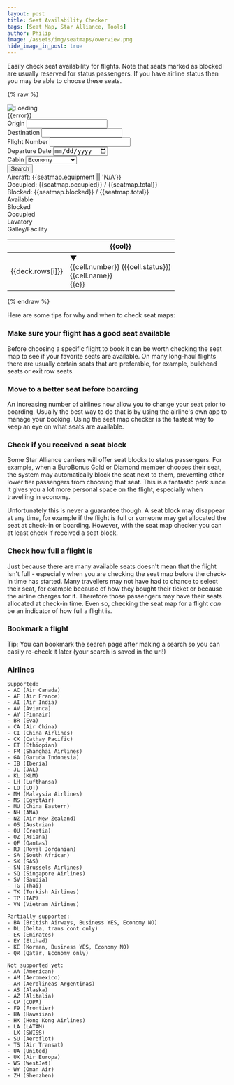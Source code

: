 ```yaml
---
layout: post
title: Seat Availability Checker
tags: [Seat Map, Star Alliance, Tools]
author: Philip
image: /assets/img/seatmaps/overview.png
hide_image_in_post: true
---
```


<link href="/assets/css/seatmaps.css" rel="stylesheet">

Easily check seat availability for flights. Note that seats marked as blocked are usually reserved for status passengers. If you have airline status then you may be able to choose these seats.

{% raw %}
<div id="app" v-cloak>
  <div class="loader" v-if="loading">
    <img src="https://awardfares.com/img/ring.svg" alt="Loading" />
  </div>
  <div class="error" v-if="error">{{error}}</div>
  <div class="container">
    <div class="left">
      <div class="row">
        <label>Origin</label>
        <input class="u-fw" type="text" v-model="query.from" placeholder="" />
      </div>
      <div class="row">
        <label>Destination</label>
        <input class="u-fw" type="text" v-model="query.to" placeholder="" />
      </div>
      <div class="row">
        <label>Flight Number</label>
        <input class="u-fw" type="text" v-model="query.flight" placeholder="" />
      </div>
      <div class="row">
        <label>Departure Date</label>
        <input class="u-fw" type="date" v-model="query.date" placeholder="Today" />
      </div>
      <div class="row">
        <label>Cabin</label>
        <select class="u-full-width" v-model="query.cabin">
          <option value="economy">Economy</option>
          <option value="premeco">Prem. Economy</option>
          <option value="business">Business</option>
          <option value="first">First</option>
        </select>
      </div>
      <div class="row">
        <button class="button-primary" type="button" v-on:click="search">Search</button>
      </div>
    </div>
    <div class="right" v-if="seatmap">
      <div class="info">
        <div>Aircraft: {{seatmap.equipment || 'N/A'}}</div>
        <div>Occupied: {{seatmap.occupied}} / {{seatmap.total}}</div>
        <div>Blocked: {{seatmap.blocked}} / {{seatmap.total}}</div>
      </div>
      <div class="legend">
        <div><div class="cell seat available"></div> Available</div>
        <div><div class="cell seat blocked"></div> Blocked</div>
        <div><div class="cell seat occupied"></div> Occupied</div>
        <div><div class="cell facility Lavatory"></div> Lavatory</div>
        <div><div class="cell facility Galley"></div> Galley/Facility</div>
      </div>
      <div v-for="deck in seatmap.decks">
        <table class="seatmap">
          <thead>
            <tr>
              <th></th>
              <th v-for="col in deck.columns">{{col}}</th>
            </tr>
          </thead>
          <tbody>
            <tr v-for="row,i in deck.grid">
              <td class="number">{{deck.rows[i]}}</td>
              <td v-for="cell in row">
                <div class="cell" v-bind:class="[cell.type, cell.status, cell.name]">
                  <div v-if="cell.reverse">▼</div>
                  <div class="characteristics" v-if="cell.type == 'seat' || cell.type == 'facility'">
                    <div v-if="cell.type == 'seat'">{{cell.number}} ({{cell.status}})</div>
                    <div v-if="cell.type == 'facility'">{{cell.name}}</div>
                    <div v-for="e in cell.characteristics">{{e}}</div>
                  </div>
                </div>
              </td>
            </tr>
          </tbody>
        </table>
      </div>
      <!--
      <table class="seatmap">
        <thead>
          <tr>
            <th></th>
            <th v-for="col,i in layout.columns">{{col}}</th>
          </tr>
        </thead>
        <tbody>
          <tr v-for="row in layout.rows">
            <td class="number">{{row.number}}</td>
            <td v-for="seat in row.seats" v-bind:class="seat">
              <div class="seat" v-bind:class="seat"></div>
            </td>
          </tr>
        </tbody>
      </table>
      -->
    </div>
  </div>
</div>
{% endraw %}

Here are some tips for why and when to check seat maps:

### Make sure your flight has a good seat available
Before choosing a specific flight to book it can be worth checking the seat map to see if your favorite seats are available. On many long-haul flights there are usually certain seats that are preferable, for example, bulkhead seats or exit row seats.

### Move to a better seat before boarding
An increasing number of airlines now allow you to change your seat prior to boarding. Usually the best way to do that is by using the airline's own app to manage your booking. Using the seat map checker is the fastest way to keep an eye on what seats are available.

### Check if you received a seat block
Some Star Alliance carriers will offer seat blocks to status passengers. For example, when a EuroBonus Gold or Diamond member chooses their seat, the system may automatically block the seat next to them, preventing other lower tier passengers from choosing that seat. This is a fantastic perk since it gives you a lot more personal space on the flight, especially when travelling in economy.

Unfortunately this is never a guarantee though. A seat block may disappear at any time, for example if the flight is full or someone may get allocated the seat at check-in or boarding. However, with the seat map checker you can at least check if received a seat block.

### Check how full a flight is
Just because there are many available seats doesn't mean that the flight isn't full - especially when you are checking the seat map before the check-in time has started. Many travellers may not have had to chance to select their seat, for example because of how they bought their ticket or because the airline charges for it. Therefore those passengers may have their seats allocated at check-in time. Even so, checking the seat map for a flight *can* be an indicator of how full a flight is.

### Bookmark a flight
Tip: You can bookmark the search page after making a search so you can easily re-check it later (your search is saved in the url!)

### Airlines
```
Supported:
- AC (Air Canada)
- AF (Air France)
- AI (Air India)
- AV (Avianca)
- AY (Finnair)
- BR (Eva)
- CA (Air China)
- CI (China Airlines)
- CX (Cathay Pacific)
- ET (Ethiopian)
- FM (Shanghai Airlines)
- GA (Garuda Indonesia)
- IB (Iberia)
- JL (JAL)
- KL (KLM)
- LH (Lufthansa)
- LO (LOT)
- MH (Malaysia Airlines)
- MS (EgyptAir)
- MU (China Eastern)
- NH (ANA)
- NZ (Air New Zealand)
- OS (Austrian)
- OU (Croatia)
- OZ (Asiana)
- QF (Qantas)
- RJ (Royal Jordanian)
- SA (South African)
- SK (SAS)
- SN (Brussels Airlines)
- SQ (Singapore Airlines)
- SV (Saudia)
- TG (Thai)
- TK (Turkish Airlines)
- TP (TAP)
- VN (Vietnam Airlines)

Partially supported:
- BA (British Airways, Business YES, Economy NO)
- DL (Delta, trans cont only)
- EK (Emirates)
- EY (Etihad)
- KE (Korean, Business YES, Economy NO)
- QR (Qatar, Economy only)

Not supported yet:
- AA (American)
- AM (Aeromexico)
- AR (Aerolineas Argentinas)
- AS (Alaska)
- AZ (Alitalia)
- CP (COPA)
- F9 (Frontier)
- HA (Hawaiian)
- HX (Hong Kong Airlines)
- LA (LATAM)
- LX (SWISS)
- SU (Aeroflot)
- TS (Air Transat)
- UA (United)
- UX (Air Europa)
- WS (WestJet)
- WY (Oman Air)
- ZH (Shenzhen)
```

<script src="https://cdnjs.cloudflare.com/ajax/libs/vue/2.6.11/vue.min.js"></script>
<script src="https://cdnjs.cloudflare.com/ajax/libs/jquery/3.5.0/jquery.min.js"></script>
<script src="https://cdnjs.cloudflare.com/ajax/libs/moment.js/2.24.0/moment.min.js"></script>
<script src="/assets/js/seatmaps.js"></script>
